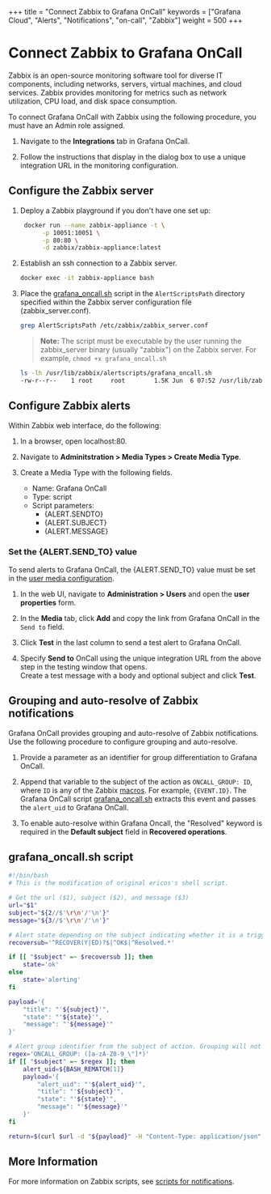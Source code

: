+++
title = "Connect Zabbix to Grafana OnCall"
keywords = ["Grafana Cloud", "Alerts", "Notifications", "on-call", "Zabbix"]
weight = 500
+++

# Connect Zabbix to Grafana OnCall

Zabbix is an open-source monitoring software tool for diverse IT components, including networks, servers, virtual machines, and cloud services. Zabbix provides monitoring for metrics such as network utilization, CPU load, and disk space consumption.

To connect Grafana OnCall with Zabbix using the following procedure, you must have an Admin role assigned. 

1. Navigate to the **Integrations** tab in Grafana OnCall. 

1. Follow the instructions that display in the dialog box to use a unique integration URL in the monitoring configuration.


<!--![123](../_images/connect-new-monitoring.png)-->

## Configure the Zabbix server

1. Deploy a Zabbix playground if you don't have one set up:
    ```bash
     docker run --name zabbix-appliance -t \
          -p 10051:10051 \
          -p 80:80 \
          -d zabbix/zabbix-appliance:latest
    ```

1. Establish an ssh connection to a Zabbix server.

    ```bash
    docker exec -it zabbix-appliance bash
    ```

1. Place the [grafana_oncall.sh](#grafana_oncallsh-script) script in the `AlertScriptsPath` directory specified within the Zabbix server configuration file (zabbix_server.conf).

    ```bash
    grep AlertScriptsPath /etc/zabbix/zabbix_server.conf
    ```
    >**Note:** The script must be executable by the user running the zabbix_server binary (usually "zabbix") on the Zabbix server. For example, `chmod +x grafana_oncall.sh`  

    ``` bash
    ls -lh /usr/lib/zabbix/alertscripts/grafana_oncall.sh
    -rw-r--r--    1 root     root        1.5K Jun  6 07:52 /usr/lib/zabbix/alertscripts/grafana_oncall.sh
    ```

## Configure Zabbix alerts
Within Zabbix web interface, do the following:

1. In a browser, open localhost:80.

1. Navigate to **Adminitstration > Media Types > Create Media Type**.
    <!--![](../_images/zabbix-1.png)-->

1. Create a Media Type with the following fields.
    * Name: Grafana OnCall
    * Type: script
    * Script parameters: 
        * {ALERT.SENDTO} 
        * {ALERT.SUBJECT} 
        * {ALERT.MESSAGE}

    <!--![](../_images/zabbix-2.png)-->

### Set the {ALERT.SEND_TO} value
To send alerts to Grafana OnCall, the {ALERT.SEND_TO} value must be set in the [user media configuration](https://www.zabbix.com/documentation/3.4/manual/config/notifications/media/script#user_media).

1. In the web UI, navigate to **Administration > Users** and open the **user properties** form. 

1. In the **Media** tab, click **Add** and copy the link from Grafana OnCall in the `Send to` field.
    <!--![](../_images/zabbix-7.png)-->

1. Click **Test** in the last column to send a test alert to Grafana OnCall.
    <!--![](../_images/zabbix-3.png)-->

1. Specify **Send to** OnCall using the unique integration URL from the above step in the testing window that opens.  
Create a test message with a body and optional subject and click **Test**.
    <!--![](../_images/zabbix-4.png) 
     WHERE DID SLACK COME FROM?! 1. View the Grafana OnCall incident that appears in the Slack channel.
    ![](../_images/zabbix-5.png)-->

## Grouping and auto-resolve of Zabbix notifications
Grafana OnCall provides grouping and auto-resolve of Zabbix notifications.
Use the following procedure to configure grouping and auto-resolve.

1. Provide a parameter as an identifier for group differentiation to Grafana OnCall. 

1. Append that variable to the subject of the action as `ONCALL_GROUP: ID`, where `ID` is any of the Zabbix [macros](https://www.zabbix.com/documentation/4.2/manual/appendix/macros/supported_by_location). 
For example, `{EVENT.ID}`. The Grafana OnCall script [grafana_oncall.sh](#grafana_oncallsh-script) extracts this event and passes the `alert_uid` to Grafana OnCall.

1. To enable auto-resolve within Grafana Oncall, the "Resolved" keyword is required in the **Default subject** field in **Recovered operations**.

    <!--![](../_images/zabbix-6.png)-->

## grafana_oncall.sh script
```bash
#!/bin/bash
# This is the modification of original ericos's shell script.

# Get the url ($1), subject ($2), and message ($3)
url="$1"
subject="${2//$'\r\n'/'\n'}"
message="${3//$'\r\n'/'\n'}"

# Alert state depending on the subject indicating whether it is a trigger going in to problem state or recovering
recoversub='^RECOVER(Y|ED)?$|^OK$|^Resolved.*'

if [[ "$subject" =~ $recoversub ]]; then
    state='ok'
else
    state='alerting'
fi

payload='{
    "title": "'${subject}'",
    "state": "'${state}'",
    "message": "'${message}'"
}'

# Alert group identifier from the subject of action. Grouping will not work without ONCALL_GROUP in the action subject
regex='ONCALL_GROUP: ([a-zA-Z0-9_\"]*)'
if [[ "$subject" =~ $regex ]]; then
    alert_uid=${BASH_REMATCH[1]}
    payload='{
        "alert_uid": "'${alert_uid}'",
        "title": "'${subject}'",
        "state": "'${state}'",
        "message": "'${message}'"
    }'
fi

return=$(curl $url -d "${payload}" -H "Content-Type: application/json" -X POST)
```

## More Information
For more information on Zabbix scripts, see [scripts for notifications](https://www.zabbix.com/documentation/4.2/manual/config/notifications/media/script).